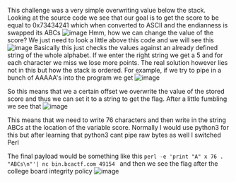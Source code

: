This challenge was a very simple overwriting value below the stack.
Looking at the source code we see that our goal is to get the score to be equal to 0x73434241 which when converted to ASCII and the endianness is swapped its ABCs
![image](https://user-images.githubusercontent.com/77011982/122483069-c235fd80-cf9f-11eb-9170-b54bb2eed2e8.png)
Hmm, how we can change the value of the score? We just need to look a little above this code and we will see this 
![image](https://user-images.githubusercontent.com/77011982/122483124-e2fe5300-cf9f-11eb-9501-4702d24e2804.png)
Basically this just checks the values against an already defined string of the whole alphabet.
If we enter the right string we get a 5 and for each character we miss we lose more points. The real solution however lies not in this but how the stack is ordered.
For example, if we try to pipe in a bunch of AAAAA's into the program we get 
![image](https://user-images.githubusercontent.com/77011982/122483397-76378880-cfa0-11eb-9074-822f2ec766e3.png)

So this means that we a certain offset we overwrite the value of the stored score and thus we can set it to a string to get the flag.
After a little fumbling we see that 
![image](https://user-images.githubusercontent.com/77011982/122483536-d29aa800-cfa0-11eb-9fc3-dadbc5340c89.png)

This means that we need to write 76 characters and then write in the string ABCs at the location of the variable score. 
Normally I would use python3 for this but after learning that python3 cant pipe raw bytes as well I switched Perl

The final payload would be something like this ``perl -e 'print "A" x 76 . "ABCs\n"'| nc bin.bcactf.com 49154 `` and then we see the flag after the college board integrity policy
![image](https://user-images.githubusercontent.com/77011982/122483982-c236fd00-cfa1-11eb-835d-67c3a6c773dd.png)
